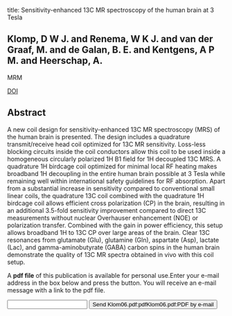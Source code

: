 title: Sensitivity-enhanced 13C MR spectroscopy of the human brain at 3 Tesla

## Klomp, D W J. and Renema, W K J. and van der Graaf, M. and de Galan, B. E. and Kentgens, A P M. and Heerschap, A.
MRM

<a href="https://doi.org/10.1002/mrm.20745">DOI</a>

## Abstract
A new coil design for sensitivity-enhanced 13C MR spectroscopy (MRS) of the human brain is presented. The design includes a quadrature transmit/receive head coil optimized for 13C MR sensitivity. Loss-less blocking circuits inside the coil conductors allow this coil to be used inside a homogeneous circularly polarized 1H B1 field for 1H decoupled 13C MRS. A quadrature 1H birdcage coil optimized for minimal local RF heating makes broadband 1H decoupling in the entire human brain possible at 3 Tesla while remaining well within international safety guidelines for RF absorption. Apart from a substantial increase in sensitivity compared to conventional small linear coils, the quadrature 13C coil combined with the quadrature 1H birdcage coil allows efficient cross polarization (CP) in the brain, resulting in an additional 3.5-fold sensitivity improvement compared to direct 13C measurements without nuclear Overhauser enhancement (NOE) or polarization transfer. Combined with the gain in power efficiency, this setup allows broadband 1H to 13C CP over large areas of the brain. Clear 13C resonances from glutamate (Glu), glutamine (Gln), aspartate (Asp), lactate (Lac), and gamma-aminobutyrate (GABA) carbon spins in the human brain demonstrate the quality of 13C MR spectra obtained in vivo with this coil setup.

A <b>pdf file</b> of this publication is available for personal use.Enter your e-mail address in the box below and press the button. You will receive an e-mail message with a link to the pdf file.
<form action="sender.php">  <input type="text" name="email">  <input type="submit" value="Send Klom06.pdf:pdfKlom06.pdf:PDF by e-mail"></form>